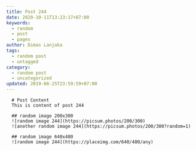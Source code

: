 ```yaml
---
title: Post 244
date: 2020-10-11T13:23:17+07:00
keywords:
  - random
  - post
  - pages
author: Dimas Lanjaka
tags:
  - random post
  - untagged
category:
  - random post
  - uncategorized
updated: 2019-08-25T23:59:59+07:00
---
```


      # Post Content
      This is content of post 244

      ## random image 200x300
      ![random image 244](https://picsum.photos/200/300)
      ![another random image 244](https://picsum.photos/200/300?random=1)

      ## random image 640x480
      ![random image 244](https://placeimg.com/640/480/any)
      